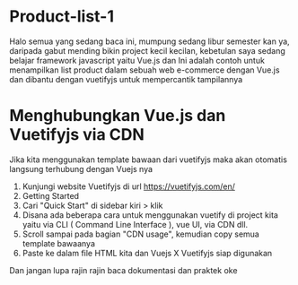 # Product-list-1
Halo semua yang sedang baca ini, mumpung sedang libur semester kan ya, daripada gabut mending bikin project kecil kecilan, kebetulan saya sedang belajar framework javascript yaitu Vue.js dan Ini adalah contoh untuk menampilkan list product dalam sebuah web e-commerce dengan Vue.js dan dibantu dengan vuetifyjs untuk mempercantik tampilannya

# Menghubungkan Vue.js dan Vuetifyjs via CDN
Jika kita menggunakan template bawaan dari vuetifyjs maka akan otomatis langsung terhubung dengan Vuejs nya

1. Kunjungi website Vuetifyjs di url https://vuetifyjs.com/en/
2. Getting Started
3. Cari "Quick Start" di sidebar kiri > klik
4. Disana ada beberapa cara untuk menggunakan vuetify di project kita yaitu via CLI ( Command Line Interface ), vue UI, via CDN dll.
5. Scroll sampai pada bagian "CDN usage", kemudian copy semua template bawaanya
6. Paste ke dalam file HTML kita dan Vuejs X Vuetifyjs siap digunakan

Dan jangan lupa rajin rajin baca dokumentasi dan praktek oke
